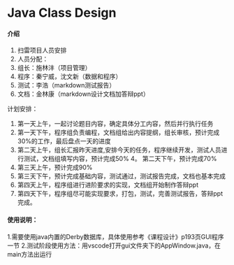 # Java Class Design

#### 介绍
1. 扫雷项目人员安排
2. 人员分配：
3. 组长：施林沣（项目管理）
4. 程序：秦宁威，沈文新（数据和程序）
5. 测试：李浩（markdown测试报告）
6. 文档：金林康（markdown设计文档加答辩ppt）

计划安排：
1. 第一天上午，一起讨论题目内容，确定具体分工内容，然后并行执行任务
2. 第一天下午，程序组负责编程，文档组给出内容提纲，组长审核，预计完成30%的工作，最后盘点一天的进度
3. 第二天上午，组长汇报昨天进度,安排今天的任务，程序继续开发，测试人员进行测试，文档组填写内容，预计完成50%
4。 第二天下午，预计完成70%
5. 第三天上午，预计完成90%
6. 第三天下午，预计完成基础内容，测试通过，测试报告完成，文档也基本完成
7. 第四天上午，程序组进行进阶要求的实现，文档组开始制作答辩ppt
8. 第四天下午，程序组尽可能实现要求，打包，测试，完善测试报告，答辩ppt完成。

#### 使用说明：
1.需要使用java内置的Derby数据库，具体使用参考《课程设计》p193页GUI程序一节
2.测试阶段使用方法：用vscode打开gui文件夹下的AppWindow.java，在main方法出运行